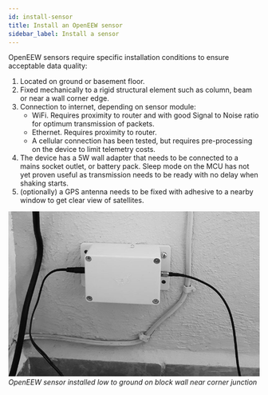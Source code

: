 ```yaml
---
id: install-sensor
title: Install an OpenEEW sensor
sidebar_label: Install a sensor
---
```



OpenEEW sensors require specific installation conditions to ensure acceptable data quality:

1. Located on ground or basement floor.
1. Fixed mechanically to a rigid structural element such as column, beam or near a wall corner edge.
1. Connection to internet, depending on sensor module:
    - WiFi. Requires proximity to router and with good Signal to Noise ratio for optimum transmission of packets.
    - Ethernet. Requires proximity to router.
    - A cellular connection has been tested, but requires pre-processing on the device to limit telemetry costs.
1. The device has a 5W wall adapter that needs to be connected to a mains socket outlet, or battery pack. Sleep mode on the MCU has not yet proven useful as transmission needs to be ready with no delay when shaking starts.
1. (optionally) a GPS antenna needs to be fixed with adhesive to a nearby window to get clear view of satellites.


![Sensor installation](/docs/sensor-install.jpg)_OpenEEW sensor installed low to ground on block wall near corner junction_
